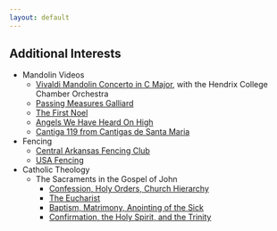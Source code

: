 ```yaml
---
layout: default
---
```


## Additional Interests

* Mandolin Videos
  * [Vivaldi Mandolin Concerto in C Major](https://youtu.be/Pej22dN0UiQ), with the Hendrix College Chamber Orchestra
  * [Passing Measures Galliard](https://www.youtube.com/watch?v=T4XeBNwzPhw)
  * [The First Noel](https://www.youtube.com/watch?v=5vqPR1ny1Wc)
  * [Angels We Have Heard On High](https://www.youtube.com/watch?v=7bnf2ucj_To)
  * [Cantiga 119 from Cantigas de Santa Maria](https://www.youtube.com/watch?v=yN2j5lvZBlg)
* Fencing
  * [Central Arkansas Fencing Club](https://cafencing.squarespace.com/?fbclid=IwAR2W1-yiyoj-bEjRaJGeumUSiK6R83jP7-ajcp9QCbIlkqqLR1GtkaSIAu0)
  * [USA Fencing](https://www.usafencing.org)
* Catholic Theology
  * The Sacraments in the Gospel of John
    * [Confession, Holy Orders, Church Hierarchy](https://youtu.be/zZAM8JezsYY)
    * [The Eucharist](https://youtu.be/NVSTqrGEbLM)
    * [Baptism, Matrimony, Anointing of the Sick](https://youtu.be/dHCEfBWi4VY)
    * [Confirmation, the Holy Spirit, and the Trinity](https://youtu.be/oV6WiAEhFIM)

